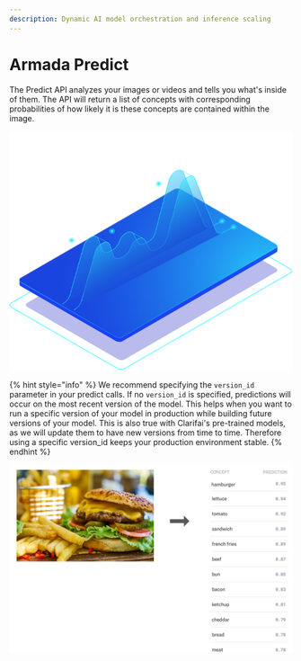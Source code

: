 ```yaml
---
description: Dynamic AI model orchestration and inference scaling
---
```


# Armada Predict

The Predict API analyzes your images or videos and tells you what's inside of them. The API will return a list of concepts with corresponding probabilities of how likely it is these concepts are contained within the image.

![](../../.gitbook/assets/armada.svg)

{% hint style="info" %}
We recommend specifying the `version_id` parameter in your predict calls. If no `version_id` is specified, predictions will occur on the most recent version of the model. This helps when you want to run a specific version of your model in production while building future versions of your model. This is also true with Clarifai's pre-trained models, as we will update them to have new versions from time to time. Therefore using a specific version\_id keeps your production environment stable.
{% endhint %}

![](../../.gitbook/assets/predict%20%282%29%20%282%29%20%283%29.jpg)

